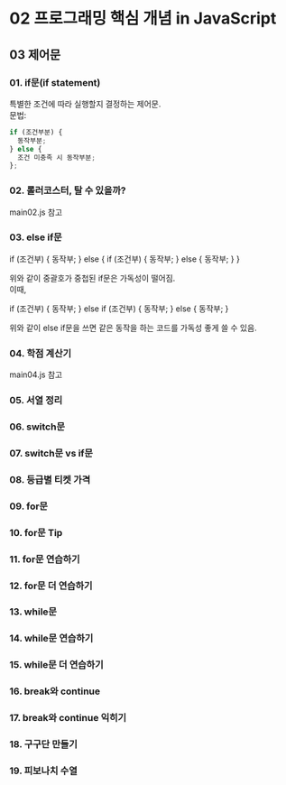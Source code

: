 # 02 프로그래밍 핵심 개념 in JavaScript

## 03 제어문

### 01. if문(if statement)
특별한 조건에 따라 실행할지 결정하는 제어문.   
문법:
```JavaScript
if (조건부분) {
  동작부분;
} else {
  조건 미충족 시 동작부분;
};
```

### 02. 롤러코스터, 탈 수 있을까?
main02.js 참고


### 03. else if문
if (조건부) {
  동작부;
} else {
  if (조건부) {
    동작부;
  } else {
    동작부;
  }
}   

위와 같이 중괄호가 중첩된 if문은 가독성이 떨어짐.   
이때,   

if (조건부) {
  동작부;
} else if (조건부) {
  동작부;
} else {
  동작부;
}   

위와 같이 else if문을 쓰면 같은 동작을 하는 코드를 가독성 좋게 쓸 수 있음.

### 04. 학점 계산기
main04.js 참고


### 05. 서열 정리


### 06. switch문


### 07. switch문 vs if문


### 08. 등급별 티켓 가격


### 09. for문


### 10. for문 Tip


### 11. for문 연습하기


### 12. for문 더 연습하기


### 13. while문


### 14. while문 연습하기


### 15. while문 더 연습하기


### 16. break와 continue


### 17. break와 continue 익히기


### 18. 구구단 만들기


### 19. 피보나치 수열


